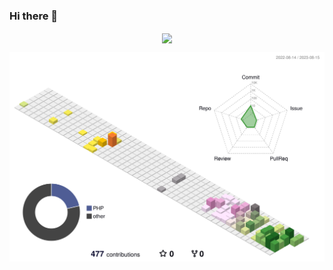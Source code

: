### Hi there 👋

<p align="center">
  <a href="https://git.io/streak-stats">
    <img width="325" align="center" src="https://streak-stats.demolab.com?user=AndrewDNelson&border_radius=5&&hide_current_streak=true&hide_longest_streak=true&hide_border=true" />
  </a>
</p>

![](./profile-3d-contrib/profile-season.svg)
